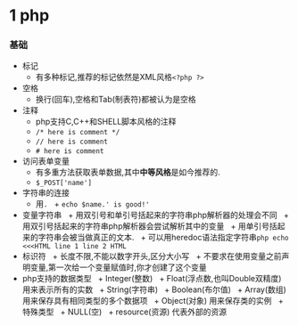 # 1 php

### 基础

+ 标记
    + 有多种标记,推荐的标记依然是XML风格`<?php ?>`
+ 空格
    + 换行(回车),空格和Tab(制表符)都被认为是空格
+ 注释
    + php支持C,C++和SHELL脚本风格的注释
    + `/* here is comment */`
    + `// here is comment`
    + `# here is comment`
+ 访问表单变量
    + 有多重方法获取表单数据,其中**中等风格**是如今推荐的.
    + `$_POST['name']`
+ 字符串的连接
    + 用`.`
    + `echo $name.' is good!'`
+ 变量字符串
    + 用双引号和单引号括起来的字符串php解析器的处理会不同
    + 用双引号括起来的字符串php解析器会尝试解析其中的变量
    + 用单引号括起来的字符串会被当做真正的文本.
    + 可以用heredoc语法指定字符串`php echo <<<HTML line 1 line 2 HTML` 
+ 标识符
    + 长度不限,不能以数字开头,区分大小写
    + 不要求在使用变量之前声明变量,第一次给一个变量赋值时,你才创建了这个变量
+ php支持的数据类型
    + Integer(整数)
    + Float(浮点数,也叫Double双精度) 用来表示所有的实数
    + String(字符串)
    + Boolean(布尔值)
    + Array(数组) 用来保存具有相同类型的多个数据项
    + Object(对象) 用来保存类的实例
    + 特殊类型
        + NULL(空)
        + resource(资源) 代表外部的资源
    

